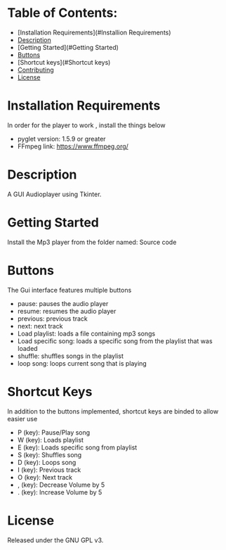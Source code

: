# Table of Contents:
 - [Installation Requirements](#Installion Requirements)
 - [Description](#Description)
 - [Getting Started](#Getting Started)
 - [Buttons](#Buttons)
 - [Shortcut keys](#Shortcut keys)
 - [Contributing](#Contributing)
 - [License](#Liscense)
 
# Installation Requirements
In order for the player to work , install the things below
   * pyglet version: 1.5.9 or greater
   * FFmpeg link: https://www.ffmpeg.org/

# Description
  A GUI Audioplayer using Tkinter.
 
# Getting Started
  Install the Mp3 player from the folder named: Source code

# Buttons
  The Gui interface features multiple buttons
  * pause: pauses the audio player
  * resume: resumes the audio player
  * previous: previous track
  * next: next track
  * Load playlist: loads a file containing mp3 songs
  * Load specific song: loads a specific song from the playlist that was loaded
  * shuffle: shuffles songs in the playlist
  * loop song: loops current song that is playing
  
# Shortcut Keys
  In addition to the buttons implemented, shortcut keys are binded to allow easier use
  * P (key): Pause/Play song
  * W (key): Loads playlist
  * E (key): Loads specific song from playlist 
  * S (key): Shuffles song
  * D (key): Loops song
  * I (key): Previous track
  * O (key): Next track
  * , (key): Decrease Volume by 5
  * . (key): Increase Volume by 5
  

# License
  Released under the GNU GPL v3.
